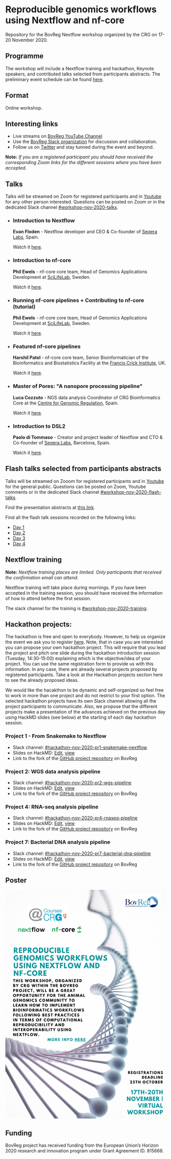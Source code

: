 # Reproducible genomics workflows using Nextflow and nf-core

Repository for the BovReg Nextflow workshop organized by the CRG on 17-20 November 2020.

## Programme

The workshop will include a Nextflow training and hackathon, Keynote speakers, and contributed talks selected from participants abstracts. The preliminary event schedule can be found [here](https://sites.google.com/view/reproduciblegenomicsworkflowsu/home).

## Format

Online workshop.

## Interesting links

* Live streams on [BovReg YouTube Channel](https://www.youtube.com/channel/UC0qhdZc9pDT_6dEk3qDUvcA/)
* Use the [BovReg Slack organization](https://join.slack.com/t/bovreg/shared_invite/zt-ior2kx7r-nU04LE3B2RuhTn5ModJJog) for discussion and collaboration.
* Follow us on [Twitter](https://twitter.com/BovReg) and stay tunned during the event and beyond.

**Note:** *If you are a registered participant you should have received the corresponding Zoom links for the different sessions where you have been accepted.*

## Talks

Talks will be streamed on Zoom for registered participants and in [Youtube](https://www.youtube.com/channel/UC0qhdZc9pDT_6dEk3qDUvcA/) for any other person interested. Questions can be posted on Zoom or in the dedicated Slack channel [#workshop-nov-2020-talks](https://bovreg.slack.com/channels/workshop-nov-2020-talks).

* ### Introduction to Nextflow

    **Evan Floden** - Nextflow developer and CEO & Co-founder of [Seqera Labs](https://www.seqera.io/), Spain.

    Watch it [here](https://youtu.be/EjyMzdoCgjQ?list=PLVWPa8WxHNpQCPsBwMDxUfADe5QkFGF6L).

* ### Introduction to nf-core

    **Phil Ewels** - nf-core core team, Head of Genomics Applications Development at [SciLifeLab](https://www.scilifelab.se/), Sweden.

    Watch it [here](https://youtu.be/-GcuxoIpfOc?list=PLVWPa8WxHNpQCPsBwMDxUfADe5QkFGF6L).

* ### Running nf-core pipelines + Contributing to nf-core (tutorial)

    **Phil Ewels** - nf-core core team, Head of Genomics Applications Development at [SciLifeLab](https://www.scilifelab.se/),
Sweden.

    Watch it [here](https://youtu.be/lUJ1L-qDeXM?list=PLVWPa8WxHNpQCPsBwMDxUfADe5QkFGF6L).

* ### Featured nf-core pipelines

    **Harshil Patel** - nf-core core team, Senior Bioinformatician of  the Bioinformatics and Biostatistics Facility at the
[Francis Crick Institute](https://www.crick.ac.uk/), UK.
    
    Watch it [here](https://youtu.be/hCGuF9bA9ho?list=PLVWPa8WxHNpQCPsBwMDxUfADe5QkFGF6L).

* ### Master of Pores: "A nanopore processing pipeline"

    **Luca Cozzuto** - NGS data analysis Coordinator of CRG Bioinformatics Core  at the
[Centre for Genomic Regulation](https://www.crg.eu/), Spain. 

    Watch it [here](https://youtu.be/fG1PhU6mMxA?list=PLVWPa8WxHNpQCPsBwMDxUfADe5QkFGF6L).
    
* ### Introduction to DSL2

    **Paolo di Tommaso** - Creator and project leader of Nextflow and CTO & Co-founder of [Seqera Labs](https://www.seqera.io/), Barcelona, Spain.
 
    Watch it [here](https://youtu.be/-Ne4OP0aiYw?list=PLVWPa8WxHNpQCPsBwMDxUfADe5QkFGF6L).

## Flash talks selected from participants abstracts

Talks will be streamed on Zooom for registered participants and in [Youtube](https://www.youtube.com/channel/UC0qhdZc9pDT_6dEk3qDUvcA/) for the general public. Questions can be posted on Zoom, Youtube comments or in the dedicated Slack channel [#workshop-nov-2020-flash-talks](https://bovreg.slack.com/channels/workshop-nov-2020-flash-talks).

Find the presentation abstracts at [this link](abstracts.md).

Find all the flash talk sessions recorded on the following links:

* [Day 1](https://youtu.be/VkqNYzV2LDg?list=PLVWPa8WxHNpQCPsBwMDxUfADe5QkFGF6L)
* [Day 2](https://youtu.be/wv_ejOTcStg?list=PLVWPa8WxHNpQCPsBwMDxUfADe5QkFGF6L)
* [Day 3](https://youtu.be/1A5Q1WiaKno?list=PLVWPa8WxHNpQCPsBwMDxUfADe5QkFGF6L)
* [Day 4](https://youtu.be/kwt0Ox-yTEE?list=PLVWPa8WxHNpQCPsBwMDxUfADe5QkFGF6L)

## Nextflow training

**Note:** *Nextflow training places are limited. Only participants that received the confirmation email can attend.*

Nextflow training will take place during mornings. If you have been accepted in the training session, you should have received the information of how to attend before the first session. 

The slack channel for the training is [#workshop-nov-2020-training](https://bovreg.slack.com/channels/workshop-nov-2020-training).

## Hackathon projects:

The hackathon is free and open to everybody. However, to help us organize the event we ask you to register [here](https://docs.google.com/forms/d/e/1FAIpQLSdITmduOynEIZ6kox1VOh_d5sQgeqlZtx4uVD6S4yk7aCupwQ/viewform). Note, that in case you are interested you can propose your own hackathon project. This will require that you lead the project and pitch one slide during the hackathon introduction session (Tuesday, 14:30-15:00) explaining which is the objective/idea of your project. You can use the same registration form to provide us with this information. In any case, there are already several projects proposed by registered participants. Take a look at the Hackathon projects section here to see the already proposed ideas.

We would like the hacakthon to be dynamic and self-organized so feel free to work in more than one project and do not restrict to your first option. The selected hackathon projects have its own Slack channel allowing all the project participants to communicate. Also, we propose that the different projects make a presentation of the advances achieved on the previous day using HackMD slides (see below) at the starting of each day hackathon session.

### Project 1 - From Snakemake to Nextflow

* Slack channel: [#hackathon-nov-2020-pr1-snakemake-nextflow](https://bovreg.slack.com/channels/hackathon-nov-2020-pr1-snakemake-nextflow)
* Slides on HackMD: [Edit](https://hackmd.io/CnblMzNlQwKIesMb9_or5Q), [view](https://hackmd.io/@Hackathon-November-2020/B1HgcJk5v)
* Link to the fork of the [GitHub project repository](https://github.com/BovReg/hackathon-nov-2020-pr1-snakemake-nextflow) on BovReg

### Project 2: WGS data analysis pipeline

* Slack channel: [#hackathon-nov-2020-pr2-wgs-pipeline](https://bovreg.slack.com/channels/hackathon-nov-2020-pr2-wgs-pipeline)
* Slides on HackMD: [Edit](https://hackmd.io/1N8PZ6QdTRyWGLh2-CnEjg), [view](https://hackmd.io/@Hackathon-November-2020/BkH3HM19P)
* Link to the fork of the [GitHub project repository](https://github.com/BovReg/hackathon-nov-2020-pr2-wgs-pipeline) on BovReg

### Project 4: RNA-seq analysis pipeline

* Slack channel: [#hackathon-nov-2020-pr4-rnaseq-pipeline](https://bovreg.slack.com/channels/hackathon-nov-2020-pr4-rnaseq-pipeline)
* Slides on HackMD: [Edit](https://hackmd.io/YVJ4SNcRScCZEKfXlzHh3A), [view](https://hackmd.io/@Hackathon-November-2020/Hykb_fkcD)
* Link to the fork of the [GitHub project repository](https://github.com/friederhadlich/nextflow_ultraLowInput) on BovReg

### Project 7: Bacterial DNA analysis pipeline

* Slack channel: [#hackathon-nov-2020-pr7-bacterial-dna-pipeline](https://bovreg.slack.com/channels/hackathon-nov-2020-pr7-bacterial-dna-pipeline)
* Slides on HackMD: [Edit](https://hackmd.io/GDIhxvPTQvaZX4zF0IM7Uw), [view](https://hackmd.io/@Hackathon-November-2020/HJzJqzyqD)
* Link to the fork of the [GitHub project repository](https://github.com/BovReg/hackathon-nov-2020-pr7-bacterial-dna-pipeline) on BovReg

## Poster

![Workshop bovreg nextflow poster](img/nf-bovreg-workshop20-poster.jpg)

<!---
## Organizers
<br/>
<p float="left">
    <img src="https://github.com/BovReg/nf-workshop20/blob/master/logos/crg_courses_logo.jpg" width="200" /> 
    &nbsp
    <img src="https://github.com/BovReg/nf-workshop20/blob/master/logos/crg_logo.png" width="200" />
    &nbsp
    <img src="https://github.com/BovReg/nf-workshop20/blob/master/logos/BovReg_logo.jpg" width="200" />
</p>
---> 

<!--- ![CRG Logo](https://github.com/BovReg/nf-workshop20/blob/master/logos/crg_logo.png) ![BovReg Log](https://github.com/BovReg/nf-workshop20/blob/master/logos/BovReg_logo.jpg) ---> 


## Funding

BovReg project has received funding from the European Union’s Horizon 2020 research and innovation program under 
Grant Agreement ID. 815668.






